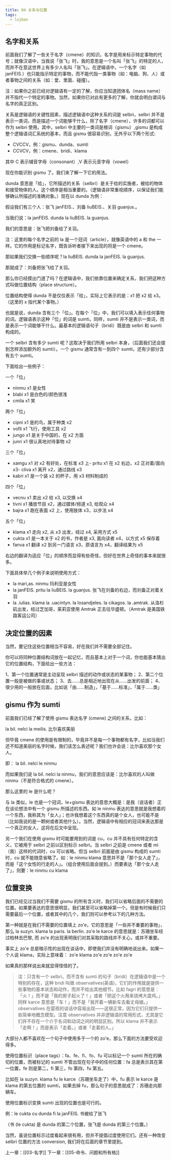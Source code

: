 ```yaml
---
title: 04 关系与位置
tags:
  - lojban
---
```

## 名字和关系

前面我们了解了一些关于名字（cmene）的知识。名字是用来标示特定事物的代号；就像汉语中，当我说「张飞」时，我的意思是一个名叫「张飞」的特定的人，而并不在意这世界上有多少人名叫「张飞」。在逻辑语中，一个名字（如 janFEIS.）也只能指示特定的事物，而不能代指一类事物（如：电脑、狗、人）或者事物之间的关系（如：爱、里面、碰撞）。

注：如果你之前已经对逻辑语有一定的了解，你应当知道团体名（mass name）并不指代一个特定的事物。当然，如果你已对此有更多的了解，你就会明白谓词与名字的真正区别。

关系是逻辑语的关键性因素，描述逻辑语中这种关系的词是 selbri，selbri 并不是表示一类词，而是描述一个词能够干什么，除了名字（cmene），许多的词都可以作为 selbri 使用。其中，selbri 中主要的一类词是根词（gismu）,gismu 是构成整个逻辑语词汇系统的基本，而且 gismu 很容易识别，无外乎以下两个形式:

- CVCCV，例：gismu、dunda、sumti
- CCVCV，例：cmene、bridi、klama

其中 C 表示辅音字母（consonant）,V 表示元音字母（vowel）

现在你能识别 gismu 了。我们来了解一下它的用法。

dunda 意思是「给」，它所描述的关系（selbri）是关于给的实施者，被给的物体和接受物体的人。这个顺序是相当重要的。（逻辑语非常重视顺序，以保证我们能够确认所描述的准确对象。）现在以 dunda 为例：

假设我们有三个人：张飞 janFEIS.、刘备 liuBEIS.、关羽 guanjus.。

当我们说：la janFEIS. dunda la liuBEIS. la guanjus.

我们的意思是：张飞把刘备给了关羽。

注：这里的每个名字之前的 la 是一个冠词（article），就像英语中的 a 和 the 一样。它的作用是标记名字，既告诉听者接下来出现的将是一个 cmene。

那如果我们交换一些顺序呢？la liuBEIS. dunda la janFEIS. la guanjus.

那就成了：刘备把张飞给了关羽。

那么你已经摸出门道了吗？在逻辑语中，我们依靠位置来确定关系，我们把这种方式叫做位置结构（place structure）。

位置结构使得 dunda 不是仅仅表示「给」，实际上它表示的是：x1 把 x2 给 x3。（这里的 x 指代某个事物。）

也就是说，dunda 含有三个「位」。在每个「位」中，我们可以填入表示任何事物的词。逻辑语表示这种「位」的词是 sumti。同样，sumti 并不是表示一类词，而是表示一个词能够干什么。最基本的逻辑语句子（bridi）既是由 selbri 和 sumti 构成的。

一个 selbri 含有多少 sumti 呢？这取决于我们所用 selbri 本身，（后面我们还会提到怎样添加额外的 sumti）。一个 gismu 通常含有一到四个 sumti，还有少部分含有五个 sumti。

下面给出一些例子：

一个「位」

- ninmu x1 是女性
- blabi x1 是白色的/颜色很浅
- cmila x1 笑

两个「位」

- cipni x1 是的鸟，属于种类 x2
- vofli x1 飞行，使用工具 x2
- jungo x1 是关于中国的，在 x2 方面
- junri x1 很认真地对待事物 x2

三个「位」

- xamgu x1 对 x2 有好处，在标准 x3 上- pritu x1 在 x2 右边，x2 正对着/面向 x3- cliva x1 离开 x2，通过路线 x3
- kabri x1 是一个装 x2 的杯子，用 x3 材料制成的

四个「位」

- vecnu x1 卖出 x2 给 x3, 以交换 x4
- tivni x1 播放节目 x2，通过媒体/频道 x3, 给观众 x4
- bajra x1 跑在表面 x2 上，使用肢体 x3，以步法 x4

五个「位」

- klama x1 走向 x2, 从 x3 出发，经过 x4, 采用方式 x5
- cukta x1 是一本关于 x2 的书，作者是 x3, 面向读者 x4，以方式 x5 保存着
- fanva x1 翻译 x2 到另一门语言 x3，原语言为 x4，翻译结果为 x5

右边的翻译为适应「位」的顺序而显得有些奇怪，但好在世界上奇怪的事本来就很多。

下面具体举几个例子来说明使用方式：

- la mari,as. ninmu 玛利亚是女性
- la janFEIS. pritu la liuBEIS. la guanjus. 张飞在刘备的右边，而刘备正对着关羽
- la .iulias. klama la .uacintyn. la losandjeles. la cikagos. la .amtrak. 从洛杉矶出发，经过芝加哥，茱莉亚使用 Amtrak 正去往华盛顿。（Amtrak 是美国铁路客运公司）

## 决定位置的因素

当然，要记住这些位置相当不容易，好在我们并不需要全部记住。

你可以将同种位置结构词放在一起记忆，而且基本上对于一个词，你也能基本猜出它的位置结构，下面给出一些方法：

1、第一个位置通常是主动呈现 selbri 描述的动作或状态的某事物；
2、第二个位置一般是被做的事或状态；
3、去……总是相近地出现在从……出发的前面；
4、很少用的一般放在后面，比如说「由……制造」，「基于……标准」，「属于……类」

## gismu 作为 sumti

前面我们已经了解了使用 gismu 表达名字 (cmene) 之间的关系，比如：

la bil. nelci la meilis. 比尔喜欢美丽

但毕竟 cmene 的使用是有限制的，毕竟并不是每一个事物都有名字，比如当我们还不知道美丽的名字时候，我们该怎么表述呢？我们也许会说：比尔喜欢那个女人。

即： la bil. nelci le ninmu

而如果我们说 la bil. nelci la ninmu，我们的意思应该是：比尔喜欢的人叫做 ninmu（不是符合格式的 cmene）。

那么这里的 le 是什么呢？

与 la 类似，le 也是一个冠词，le+gismu 表达的意思大概是：是我（说话者）正在谈论想法中有一个 gismu 所描述的东西。如 le ninmu 表达的意思就是我想着的一个东西，我称其为「女人」；也许我想着这个东西真的是个女人，也可能不是（比如我说的是一颗树或者其他什么）。当然，逻辑语中有相应的冠词来表达那是一个真正的女人，这将在后文中呈现。

另一个我们在使用 gismu 时可能要用到的词是 cu，cu 并不具有任何特定的含义，它被用于 selbri 之前以区别标示 selbri。当 selbri 之前是 cmene 或者 mi（我）这样的代词时，cu 可以省略。但当 selbri 前面是由 gismu 构成的 sumti 时，cu 就不能随意省略了。如：le ninmu klama 意思并不是「那个女人走了」，而是「这个女性的行走的人」。（组合使用后面会提到。）而要表达「那个女人走了」，则要：le ninmu cu klama

## 位置变换

我们已经见过当我们不需要 gismu 的所有含义时，我们可以省略后面的不需要的位置。如果要表达的意思很明显，我们甚至可以省略掉第一个。但是有时候我们只需要最后一个位置，或者其中的几个，我们则可以参考以下的几种方法。

第一种就是在我们不需要的位置填上 zo'e，它的意思是「一些并不重要的事物」，那么 la suzyn. klama la paris. la berlin. zo'e le karce 的意思就是：苏珊坐车经过柏林去巴黎, 而 zo'e 的出现表明我们对其采取的路线并不关心，或并不重要。

事实上 zo'e 总是暗示性的出现在谈话中，即使我们并没有明确地说出来。如果一个人说 klama，实际上意味着： zo'e klama zo'e zo'e zo'e zo'e

如果真的那样说出来就显得怪怪的了。

> 注：只含有一个 selbri，而不含有 sumti 的句子（bridi）在逻辑语中是一个特别的存在，这种 bridi 叫做 observatives(英语)，它们的作用就是提供一些事物的基本状态和动作，而并不给出其他细节。比如 fagri 的意思是：「火！」而不是「我的房子起火了！」或者「把这个火用来烧烤大盘鸡。」同样 karce 意思是「车！」而不是「我开着一辆新车去看丈母娘。」observatives 在婴孩的谈话中容易出现——这很正常，因为它们只提供一些简单地概念模型。注意 observatives 并非逻辑语的常用形式，尤其是它们并不存在一个介于名词和动词之间的明显区别。所以 klama 并不表示「走啊！」而是表示「走着。」或者「走着的人。」

大部分人都不喜欢在一个句子中使用多于一个的 zo'e，那么下面的方法要受欢迎得多。

使用位置标识（place tags）：fa、fe、fi、fo、fu 可以标记一个 sumti 所在的确切的位置，而被标记的 sumti 不管出现在句子中的任何位置：fa 总是表示其在第一位置，fe 则是第二，fi 第三，fo 第四，fu 第五。

比如在 la suzyn. klama fu le karce（苏珊坐车走了）中，fu 表示 le karce 是 klama 的第五位置的 sumti，如果去掉 fu，那么句子的意思就成了：苏珊走向那辆车。

使用位置标识变换 sumti 出现的位置也是可行的。

例：le cukta cu dunda fi la janFEIS. 书被给了张飞

（书 (le cukta) 是 dunda 的第二个位置，张飞是 dunda 的第三个位置。）

当然，虽说位置标示过度看起来很有用，但并不提倡过度使用它们。还有一种改变 selbri 位置的方法 conversion, 我们将在后面的章节里提到。

上一章：[[03-名字]]
下一章：[[05-命令、问题和所有格]]